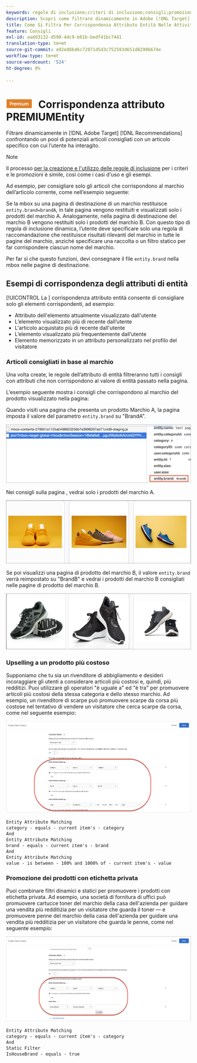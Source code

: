 ```yaml
---
keywords: regole di inclusione;criteri di inclusione;consigli;promozione;promozioni;filtro dinamico;dinamico;corrispondenza attributo entità
description: Scopri come filtrare dinamicamente in Adobe [!DNL Target] Recommendations confrontando un pool di articoli potenziali con un articolo specifico con cui l’utente ha interagito.
title: Come Si Filtra Per Corrispondenza Attributo Entità Nelle Attività Recommendations?
feature: Consigli
exl-id: aadd3132-d590-4dc9-b01b-bedf41bc7441
translation-type: tm+mt
source-git-commit: a92e88b46c72971d5d3c752593d651d8290b674e
workflow-type: tm+mt
source-wordcount: '524'
ht-degree: 0%

---
```


# ![](/help/assets/premium.png) Corrispondenza attributo PREMIUMEntity

Filtrare dinamicamente in [!DNL Adobe Target] [!DNL Recommendations] confrontando un pool di potenziali articoli consigliati con un articolo specifico con cui l’utente ha interagito.

>[!NOTE]
>
>Il processo [per la creazione e l&#39;utilizzo delle regole di inclusione](/help/c-recommendations/c-algorithms/use-dynamic-and-static-inclusion-rules.md) per i criteri e le promozioni è simile, così come i casi d&#39;uso e gli esempi.

Ad esempio, per consigliare solo gli articoli che corrispondono al marchio dell’articolo corrente, come nell’esempio seguente:

Se la mbox su una pagina di destinazione di un marchio restituisce `entity.brand=brandA`, in tale pagina vengono restituiti e visualizzati solo i prodotti del marchio A. Analogamente, nella pagina di destinazione del marchio B vengono restituiti solo i prodotti del marchio B. Con questo tipo di regola di inclusione dinamica, l’utente deve specificare solo una regola di raccomandazione che restituisce risultati rilevanti del marchio in tutte le pagine del marchio, anziché specificare una raccolta o un filtro statico per far corrispondere ciascun nome del marchio.

Per far sì che questo funzioni, devi consegnare il file `entity.brand` nella mbox nelle pagine di destinazione.

## Esempi di corrispondenza degli attributi di entità

[!UICONTROL La ] corrispondenza attributo entità consente di consigliare solo gli elementi corrispondenti, ad esempio:

* Attributo dell&#39;elemento attualmente visualizzato dall&#39;utente
* L’elemento visualizzato più di recente dall’utente
* L&#39;articolo acquistato più di recente dall&#39;utente
* L’elemento visualizzato più frequentemente dall’utente
* Elemento memorizzato in un attributo personalizzato nel profilo del visitatore

### Articoli consigliati in base al marchio

Una volta create, le regole dell’attributo di entità filtreranno tutti i consigli con attributi che non corrispondono al valore di entità passato nella pagina.

L’esempio seguente mostra i consigli che corrispondono al marchio del prodotto visualizzato nella pagina:

Quando visiti una pagina che presenta un prodotto Marchio A, la pagina imposta il valore del parametro `entity.brand` su &quot;BrandA&quot;.

![Esempio di chiamata Target](/help/c-recommendations/c-algorithms/assets/example-target-call.png)

Nei consigli sulla pagina , vedrai solo i prodotti del marchio A.

![Raccomandazioni per il marchio A](/help/c-recommendations/c-algorithms/assets/brandA.png)

Se poi visualizzi una pagina di prodotto del marchio B, il valore `entity.brand` verrà reimpostato su &quot;BrandB&quot; e vedrai i prodotti del marchio B consigliati nelle pagine di prodotto del marchio B.

![Raccomandazioni per il marchio B](/help/c-recommendations/c-algorithms/assets/brandB.png)

### Upselling a un prodotto più costoso

Supponiamo che tu sia un rivenditore di abbigliamento e desideri incoraggiare gli utenti a considerare articoli più costosi e, quindi, più redditizi. Puoi utilizzare gli operatori &quot;è uguale a&quot; ed &quot;è tra&quot; per promuovere articoli più costosi della stessa categoria e dello stesso marchio. Ad esempio, un rivenditore di scarpe può promuovere scarpe da corsa più costose nel tentativo di vendere un visitatore che cerca scarpe da corsa, come nel seguente esempio:

![Upselling](/help/c-recommendations/c-algorithms/assets/upsell.png)

```
Entity Attribute Matching
category - equals - current item's - category 
And 
Entity Attribute Matching
brand - equals - current item's - brand 
And 
Entity Attribute Matching
value - is between - 100% and 1000% of - current item's - value
```

### Promozione dei prodotti con etichetta privata

Puoi combinare filtri dinamici e statici per promuovere i prodotti con etichetta privata. Ad esempio, una società di fornitura di uffici può promuovere cartucce toner del marchio della casa dell&#39;azienda per guidare una vendita più redditizia per un visitatore che guarda il toner — e promuovere penne del marchio della casa dell&#39;azienda per guidare una vendita più redditizia per un visitatore che guarda le penne, come nel seguente esempio:

![Marca casa](/help/c-recommendations/c-algorithms/assets/housebrand.png)

```
Entity Attribute Matching
category - equals - current item's - category 
And
Static Filter
IsHouseBrand - equals - true
```
